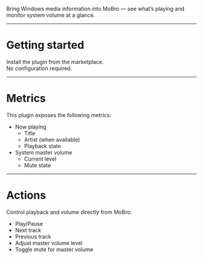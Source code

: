 Bring Windows media information into MoBro — see what’s playing and monitor system volume at a glance.

---

# Getting started

Install the plugin from the marketplace.  
No configuration required.

---

# Metrics

This plugin exposes the following metrics:

- Now playing
  - Title
  - Artist (when available)
  - Playback state
- System master volume
  - Current level
  - Mute state

---

# Actions

Control playback and volume directly from MoBro:

- Play/Pause
- Next track
- Previous track
- Adjust master volume level
- Toggle mute for master volume
